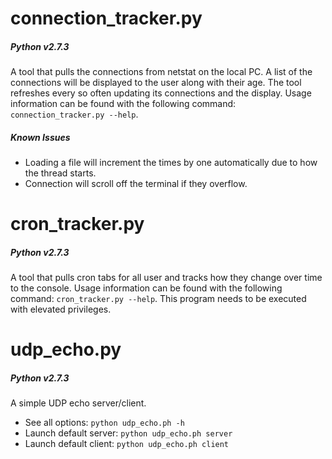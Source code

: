 # connection_tracker.py
##### Python v2.7.3

A tool that pulls the connections from netstat on the local PC. A list of the connections will be displayed to the user along with their age. The tool refreshes every so often updating its connections and the display. Usage information can be found with the following command: `connection_tracker.py --help`.

##### Known Issues

* Loading a file will increment the times by one automatically due to how the thread starts.
* Connection will scroll off the terminal if they overflow.

# cron_tracker.py
##### Python v2.7.3

A tool that pulls cron tabs for all user and tracks how they change over time to the console. Usage information can be found with the following command: `cron_tracker.py --help`. This program needs to be executed with elevated privileges.

# udp_echo.py
##### Python v2.7.3

A simple UDP echo server/client.

* See all options: `python udp_echo.ph -h`
* Launch default server: `python udp_echo.ph server`
* Launch default client: `python udp_echo.ph client`